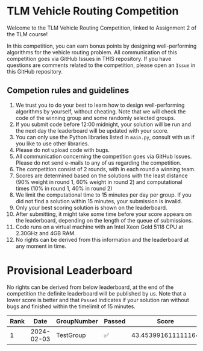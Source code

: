 # TLM Vehicle Routing Competition

Welcome to the TLM Vehicle Routing Competition, linked to Assignment 2 of the TLM course!

In this competition, you can earn bonus points by designing well-performing algorithms for the vehicle routing problem. All communication of this competition goes via GitHub Issues in THIS repository. If you have questions are comments related to the competition, please open an `Issue` in this GitHub repository.

## Competion rules and guidelines

1. We trust you to do your best to learn how to design well-performing algorithms by yourself, without cheating. Note that we will check the code of the winning group and some randomly selected groups.
2. If you submit code before 12:00 midnight, your solution will be run and the next day the leaderboard will be updated with your score.
3. You can only use the Python libraries listed in `main.py`, consult with us if you like to use other libraries.
4. Please do not upload code with bugs.
5. All communication concerning the competition goes via GitHub Issues. Please do not send e-mails to any of us regarding the competition.
6. The competition consist of 2 rounds, with in each round a winning team.
7. Scores are determined based on the solutions with the least distance (90% weight in round 1, 60% weight in round 2) and computational times (10% in round 1, 40% in round 2)
8. We limit the computational time to 15 minutes per day per group. If you did not find a solution within 15 minutes, your submission is invalid.
9. Only your best scoring solution is shown on the leaderboard. 
10. After submitting, it might take some time before your score appears on the leaderboard, depending on the length of the queue of submissions.
11. Code runs on a virtual machine with an Intel Xeon Gold 5118 CPU at 2.30GHz and 4GB RAM.
12. No rights can be derived from this information and the leaderboard at any moment in time.

    

# Provisional Leaderboard

No rights can be derived from below leaderboard, at the end of the competition the definite leaderboard will be published by us. Note that a lower score is better and that `Passed` indicates if your solution ran without bugs and finished within the timelimit of 15 minutes.

<!-- LEADERBOARD_START -->
| Rank | Date | GroupNumber | Passed | Score | Runtime |
| ------ | ------------ | ------------------- |-------------| ------- | ------- |
| 1 | 2024-02-03 | TestGroup | ✅ | 43.453991611111164 | 0.00s |
<!-- LEADERBOARD_END -->
